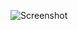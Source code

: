![Screenshot](https://raw.githubusercontent.com/Cryakl/Ultimate-RAT-Collection/refs/heads/main/CrimsonRat/Crimson%20RAT%201.3.3/Screenshot.png)
